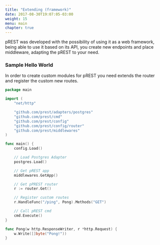 ```yaml
---
title: "Extending (framework)"
date: 2017-08-30T19:07:05-03:00
weight: 15
menu: main
chapter: true
---
```


pREST was developed with the possibility of using it as a web framework, being able to use it based on its API, you create new endpoints and place middleware, adapting the pREST to your need.

### Sample Hello World

In order to create custom modules for pREST you need extends the router and register the custom new routes.

```go
package main

import (
	"net/http"

	"github.com/prest/adapters/postgres"
	"github.com/prest/cmd"
	"github.com/prest/config"
	"github.com/prest/config/router"
	"github.com/prest/middlewares"
)

func main() {
	config.Load()

	// Load Postgres Adapter
	postgres.Load()

	// Get pREST app
	middlewares.GetApp()

	// Get pPREST router
	r := router.Get()

	// Register custom routes
	r.HandleFunc("/ping", Pong).Methods("GET")

	// Call pREST cmd
	cmd.Execute()
}

func Pong(w http.ResponseWriter, r *http.Request) {
	w.Write([]byte("Pong!"))
}
```
